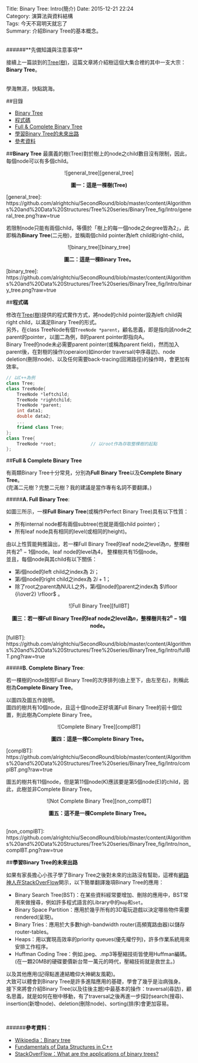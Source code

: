 Title: Binary Tree: Intro(簡介) 
Date: 2015-12-21 22:24  
Category: 演算法與資料結構  
Tags: 今天不寫明天就忘了  
Summary: 介紹Binary Tree的基本概念。



</br>
######**先備知識與注意事項**

接續上一篇談到的[Tree(樹)](http://alrightchiu.github.io/SecondRound/treeshu.html)，這篇文章將介紹樹這個大集合裡的其中一支大宗：**Binary Tree**。

</br>
學海無涯，快點跳海。
</br>

##目錄
* [Binary Tree](#bt) 
* [程式碼](#code)   
* [Full & Complete Binary Tree](#fullcomplete) 
* [學習Binary Tree的未來出路](#application)
* [參考資料](#ref)

 <a name="bt"></a>
 
##**Binary Tree**
最廣義的樹(Tree)對於樹上的node之child數目沒有限制，因此，每個node可以有多個child。

<center>  
![general_tree][general_tree]

**圖一：這是一棵樹(Tree)**
</center>  
[general_tree]: https://github.com/alrightchiu/SecondRound/blob/master/content/Algorithms%20and%20Data%20Structures/Tree%20series/BinaryTree_fig/Intro/general_tree.png?raw=true


若限制node只能有兩個child，等價於「樹上的每一個node之degree皆為2」，此即稱為**Binary Tree**(二元樹)，並稱兩個child pointer為left child和right-child。

<center>  
![binary_tree][binary_tree] 

**圖二：這是一棵Binary Tree。**
</center>
[binary_tree]: https://github.com/alrightchiu/SecondRound/blob/master/content/Algorithms%20and%20Data%20Structures/Tree%20series/BinaryTree_fig/Intro/binary_tree.png?raw=true


 <a name="code"></a>
##**程式碼**

修改在[Tree(樹)](http://alrightchiu.github.io/SecondRound/treeshu.html#code)提供的程式實作方式，將node的child pointer設為left child與right child，以滿足Binary Tree的形式。  
另外，在class TreeNode有個`TreeNode *parent`，顧名思義，即是指向該node之parent的pointer，以圖二為例，B的parent pointer即指向A。  
Binary Tree的node未必需要parent pointer(或稱為parent field)，然而加入parent後，在對樹的操作(operaion)如inorder traversal(中序尋訪)、node deletion(刪除node)、以及任何需要back-tracing(回溯路徑)的操作時，會更加有效率。

```cpp
// 以C++為例
class Tree;
class TreeNode{
	TreeNode *leftchild;		 
	TreeNode *rightchild;		
	TreeNode *parent;			
	int data1;					
	double data2;
	...
	friend class Tree;
};
class Tree{
	TreeNode *root;				// 以root作為存取整棵樹的起點
};
```

 <a name="fullcomplete"></a>

##**Full & Complete Binary Tree**  

有兩類Binary Tree十分常見，分別為**Full Binary Tree**以及**Complete Binary Tree**。  
(完滿二元樹？完整二元樹？我的建議是當作專有名詞不要翻譯。) 
 
#####**A. Full Binary Tree**:  

如圖三所示，一棵**Full Binary Tree**(或稱作Perfect Binary Tree)具有以下性質：

* 所有internal node都有兩個subtree(也就是兩個child pointer)；
* 所有leaf node具有相同的level(或相同的height)。
  
由以上性質能夠推論出，若一棵Full Binary Tree的leaf node之level為$n$，整棵樹共有$2^n-1$個node。leaf node的level為4， 整棵樹共有15個node。  
並且，每個node與其child有以下關係：

* 第$i$個node的left child之index為 $2i$；
* 第$i$個node的right child之index為 $2i+1$；
* 除了root之parent為NULL之外，第$i$個node的parent之index為 $\lfloor {i\over2} \rfloor$ 。

<center>
![Full Binary Tree][fullBT]  

**圖三：若一棵Full Binary Tree的leaf node之level為$n$，整棵樹共有$2^n-1$個node。**  
</center>   
[fullBT]: https://github.com/alrightchiu/SecondRound/blob/master/content/Algorithms%20and%20Data%20Structures/Tree%20series/BinaryTree_fig/Intro/fullBT.png?raw=true  


#####**B. Complete Binary Tree**:

若一棵樹的node按照Full Binary Tree的次序排列(由上至下，由左至右)，則稱此樹為**Complete Binary Tree**。  

以圖四及圖五作說明。  
圖四的樹共有10個node，且這十個node正好填滿Full Binary Tree的前十個位置，則此樹為Complete Binary Tree。  

<center>
![Complete Binary Tree][complBT]  

**圖四：這是一棵Complete Binary Tree。**
</center>  
[complBT]: https://github.com/alrightchiu/SecondRound/blob/master/content/Algorithms%20and%20Data%20Structures/Tree%20series/BinaryTree_fig/Intro/complBT.png?raw=true

圖五的樹共有11個node，但是第11個node(K)應該要是第5個node(E)的child，因此，此樹並非Complete Binary Tree。

<center>
![Not Complete Binary Tree][non_complBT]  

**圖五：這不是一棵Complete Binary Tree。**
</center>
</br> 
[non_complBT]: https://github.com/alrightchiu/SecondRound/blob/master/content/Algorithms%20and%20Data%20Structures/Tree%20series/BinaryTree_fig/Intro/non_complBT.png?raw=true
 
 <a name="application"></a>

##**學習Binary Tree的未來出路**

如果有家長擔心小孩子學了Binary Tree之後對未來的出路沒有幫助，這裡有[網路神人在StackOverFlow](http://stackoverflow.com/questions/2130416/what-are-the-applications-of-binary-trees)開示，以下簡單翻譯幾項Binary Tree的應用：

* Binary Search Tree(BST)：在某些資料經常要增加、刪除的應用中，BST常用來做搜尋，例如許多程式語言的Library中的`map`和`set`。
* Binary Space Partition：應用於幾乎所有的3D電玩遊戲以決定哪些物件需要rendered(呈現)。
* Binary Tries：應用於大多數high-bandwidth router(高頻寬路由器)以儲存router-tables。
* Heaps：用以實現高效率的priority queues(優先權佇列)，許多作業系統用來安排工作程序。
* Huffman Coding Tree：例如.jpeg、.mp3等壓縮技術皆使用Huffman編碼。(在一顆20MB的硬碟要價新台幣一萬元的時代，壓縮技術就是救世主。)  

以及其他應用(記得點進連結瞻仰大神網友風範)。  
大致可以體會到Binary Tree是許多進階應用的基礎，學會了幾乎是治病強身。  
接下來將會介紹Binary Tree(以及往後主題)中最基本的操作：traversal(尋訪)，顧名思義，就是如何在樹中移動，有了traversal之後再進一步探討search(搜尋)、insertion(新增node)、deletion(刪除node)、sorting(排序)會更加容易。

</br>
<a name="ref"></a>

######**參考資料**：
* [Wikipedia：Binary tree](https://en.wikipedia.org/wiki/Binary_tree)
* [Fundamentals of Data Structures in C++](http://www.amazon.com/Fundamentals-Data-Structures-Ellis-Horowitz/dp/0929306376)  
* [StackOverFlow：What are the applications of binary trees?](http://stackoverflow.com/questions/2130416/what-are-the-applications-of-binary-trees)

</br>







